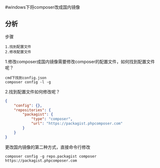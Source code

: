 #windows下将composer改成国内镜像

## 分析

步骤

```
1.找到配置文件
2.修改配置文件
```

1.修改composer成国内镜像需要修改composer的配置文件，如何找到配置文件呢？

```
cmd下找到config.json
composer config -l -g
```

2.找到配置文件如何修改呢？

```json
{
    "config": {},
	"repositories": {
        "packagist": {
            "type": "composer",
            "url": "https://packagist.phpcomposer.com"
        }
    }
}
```



更改国内镜像的第二种方式，直接命令行修改

```shell
composer config -g repo.packagist composer https://packagist.phpcomposer.com
```

